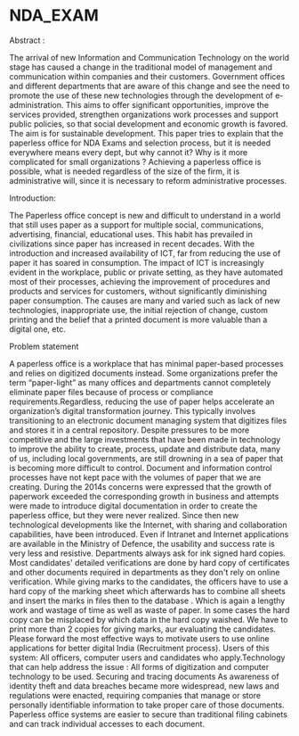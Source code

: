 # NDA_EXAM
Abstract :

The arrival of new Information and Communication Technology on the world stage has caused a change in the traditional model of management and communication within companies and their customers. Government offices and different departments that are aware of this change and see the need to promote the use of these new technologies through the development of e-administration. This aims to offer significant opportunities, improve the services provided, strengthen organizations work processes and support public policies, so that social development and economic growth is favored. The aim is for sustainable development. This paper tries to explain that the paperless office for NDA Exams and selection process, but it is needed everywhere means every dept, but why cannot it? Why is it more complicated for small organizations ? Achieving a paperless office is possible, what is needed regardless of the size of the firm, it is administrative will, since it is necessary to reform administrative processes. 


Introduction:

The Paperless office concept is new and difficult to understand in a world that still uses paper as a support for multiple social, communications, advertising, financial, educational uses. This habit has prevailed in civilizations since paper has increased in recent decades. With the introduction and increased availability of ICT, far from reducing the use of paper it has soared in consumption. The impact of ICT is increasingly evident in the workplace, public or private setting, as they have automated most of their processes, achieving the improvement of procedures and products and services for customers, without significantly diminishing paper consumption. The causes are many and varied such as lack of new technologies, inappropriate use, the initial rejection of change, custom printing and the belief that a printed document is more valuable than a digital one, etc. 

Problem statement 

A paperless office is a workplace that has minimal paper-based processes and relies on digitized documents instead. Some organizations prefer the term “paper-light” as many offices and departments cannot completely eliminate paper files because of process or compliance requirements.Regardless, reducing the use of paper helps accelerate an organization’s digital transformation journey. This typically involves transitioning to an electronic document managing system that digitizes files and stores it in a central repository.
Despite pressures to be more competitive and the large investments that have been made in technology to improve the ability to create, process, update and distribute data, many of us, including local governments, are still drowning in a sea of paper that is becoming more difficult to control. Document and information control processes have not kept pace with the volumes of paper that we are creating. During the 2014s concerns were expressed that the growth of paperwork exceeded the corresponding growth in business and attempts were made to introduce digital documentation in order to create the paperless office, but they were never realized. Since then new technological developments like the Internet, with sharing and collaboration capabilities, have been introduced. 
Even if Intranet and Internet applications are available in the Ministry of Defence, the usability and success rate is very less and resistive. Departments always ask for ink signed hard copies. Most candidates' detailed verifications are done by hard copy of certificates and other documents required in departments as they don't rely on online verification.
While giving marks to the candidates, the officers have to use a hard copy of the marking sheet which afterwards has to combine all sheets and insert  the marks in files then to the database . Which is again a lengthy work and wastage of time as well as waste of paper. In some cases the hard copy can be misplaced by which data in the hard copy waished. We have to print more than 2 copies for giving marks, aur evaluating the candidates.
Please forward the most effective ways to motivate users to use online applications for better digital India (Recruitment process). Users of this system: All officers, computer users and candidates who apply.Technology that can help address the issue : All forms of digitization and computer technology to be used.
Securing and tracing documents
As awareness of identity theft and data breaches became more widespread, new laws and regulations were enacted, requiring companies that manage or store personally identifiable information to take proper care of those documents. Paperless office systems are easier to secure than traditional filing cabinets and can track individual accesses to each document. 

